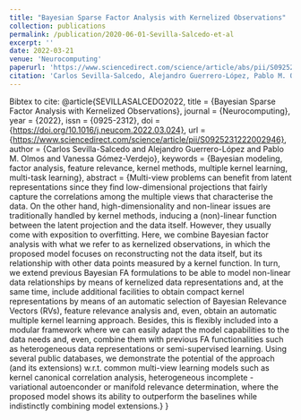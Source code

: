 ```yaml
---
title: "Bayesian Sparse Factor Analysis with Kernelized Observations"
collection: publications
permalink: /publication/2020-06-01-Sevilla-Salcedo-et-al
excerpt: ''
date: 2022-03-21
venue: 'Neurocomputing'
paperurl: 'https://www.sciencedirect.com/science/article/abs/pii/S0925231222002946?via%3Dihub'
citation: 'Carlos Sevilla-Salcedo, Alejandro Guerrero-López, Pablo M. Olmos, Vanessa Gómez-Verdejo, ayesian Sparse Factor Analysis with Kernelized Observations, Nurocomputing, 2022, ISSN 0925-2312, https://doi.org/10.1016/j.neucom.2022.03.024.'
---
```

Bibtex to cite:
@article{SEVILLASALCEDO2022,
title = {Bayesian Sparse Factor Analysis with Kernelized Observations},
journal = {Neurocomputing},
year = {2022},
issn = {0925-2312},
doi = {https://doi.org/10.1016/j.neucom.2022.03.024},
url = {https://www.sciencedirect.com/science/article/pii/S0925231222002946},
author = {Carlos Sevilla-Salcedo and Alejandro Guerrero-López and Pablo M. Olmos and Vanessa Gómez-Verdejo},
keywords = {Bayesian modeling, factor analysis, feature relevance, kernel methods, multiple kernel learning, multi-task learning},
abstract = {Multi-view problems can benefit from latent representations since they find low-dimensional projections that fairly capture the correlations among the multiple views that characterise the data. On the other hand, high-dimensionality and non-linear issues are traditionally handled by kernel methods, inducing a (non)-linear function between the latent projection and the data itself. However, they usually come with exposition to overfitting. Here, we combine Bayesian factor analysis with what we refer to as kernelized observations, in which the proposed model focuses on reconstructing not the data itself, but its relationship with other data points measured by a kernel function. In turn, we extend previous Bayesian FA formulations to be able to model non-linear data relationships by means of kernelized data representations and, at the same time, include additional facilities to obtain compact kernel representations by means of an automatic selection of Bayesian Relevance Vectors (RVs), feature relevance analysis and, even, obtain an automatic multiple kernel learning approach. Besides, this is flexibly included into a modular framework where we can easily adapt the model capabilities to the data needs and, even, combine them with previous FA functionalities such as heterogeneous data representations or semi-supervised learning. Using several public databases, we demonstrate the potential of the approach (and its extensions) w.r.t. common multi-view learning models such as kernel canonical correlation analysis, heterogeneous incomplete - variational autoenconder or manifold relevance determination, where the proposed model shows its ability to outperform the baselines while indistinctly combining model extensions.}
}
